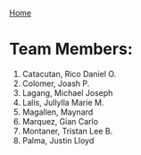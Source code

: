[Home](../Home.md)

# Team Members:
1. Catacutan, Rico Daniel O.
2. Colomer, Joash P.
3. Lagang, Michael Joseph
4. Lalis, Jullylla Marie M.
5. Magallen, Maynard
6. Marquez, Gian Carlo
7. Montaner, Tristan Lee B.
8. Palma, Justin Lloyd
